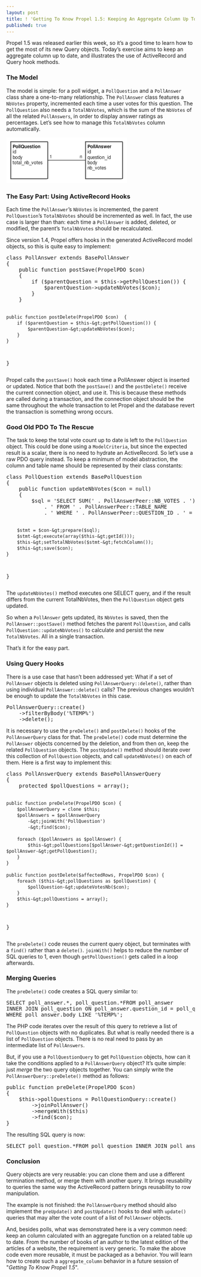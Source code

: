 ```yaml
---
layout: post
title: ! 'Getting To Know Propel 1.5: Keeping An Aggregate Column Up To Date'
published: true
---
```


<p>Propel 1.5 was released earlier this week, so it’s a good time to learn how to get the most of its new Query objects. Today’s exercise aims to keep an aggregate column up to date, and illustrates the use of ActiveRecord and Query hook methods.</p>

<h3>The Model</h3>
<p>The model is simple: for a poll widget, a <code>PollQuestion</code> and a <code>PollAnswer</code> class share a one-to-many relationship. The <code>PollAnswer</code> class features a <code>NbVotes</code> property, incremented each time a user votes for this question. The <code>PollQuestion</code> also needs a <code>TotalNbVotes</code>, which is the sum of the <code>NbVotes</code> of all the related <code>PollAnswers</code>, in order to display answer ratings as percentages. Let’s see how to manage this <code>TotalNbVotes</code> column automatically.</p>
<p><img src="/images/blog/pollER.png" /></p>

<h3>The Easy Part: Using ActiveRecord Hooks</h3>
<p>Each time the <code>PollAnswer</code>’s <code>NbVotes</code> is incremented, the parent <code>PollQuestion</code>’s <code>TotalNbVotes</code> should be incremented as well. In fact, the use case is larger than than: each time a <code>PollAnswer</code> is added, deleted, or modified, the parent’s <code>TotalNbVotes</code> should be recalculated.</p>
<p>Since version 1.4, Propel offers hooks in the generated ActiveRecord model objects, so this is quite easy to implement:</p>
<div class="CodeRay">
<div class="code"><pre>class PollAnswer extends BasePollAnswer
{
    public function postSave(PropelPDO $con)
    {
        if ($parentQuestion = $this-&gt;getPollQuestion()) {
            $parentQuestion-&gt;updateNbVotes($con);
        }
    }

    public function postDelete(PropelPDO $con)  {
        if ($parentQuestion = $this-&gt;getPollQuestion()) {
            $parentQuestion-&gt;updateNbVotes($con);
        }
    }
}
</pre></div>
</div>

<p>Propel calls the <code>postSave()</code> hook each time a PollAnswer object is inserted or updated. Notice that both the <code>postSave()</code> and the <code>postDelete()</code> receive the current connection object, and use it. This is because these methods are called during a transaction, and the connection object should be the same throughout the whole transaction to let Propel and the database revert the transaction is something wrong occurs.</p>

<h3>Good Old PDO To The Rescue</h3>
<p>The task to keep the total vote count up to date is left to the <code>PollQuestion</code> object. This could be done using a <code>ModelCriteria</code>, but since the expected result is a scalar, there is no need to hydrate an ActiveRecord. So let’s use a raw PDO query instead. To keep a minimum of model abstraction, the column and table name should be represented by their class constants:</p>
<div class="CodeRay">
<div class="code"><pre>class PollQuestion extends BasePollQuestion
{
    public function updateNbVotes($con = null)
    {
        $sql = 'SELECT SUM(' . PollAnswerPeer::NB_VOTES . ') AS nb'
            . ' FROM ' . PollAnswerPeer::TABLE_NAME
            . ' WHERE ' . PollAnswerPeer::QUESTION_ID . ' = ?';

        $stmt = $con-&gt;prepare($sql);
        $stmt-&gt;execute(array($this-&gt;getId()));
        $this-&gt;setTotalNbVotes($stmt-&gt;fetchColumn());
        $this-&gt;save($con);
    }
}
</pre></div>
</div>

<p>The <code>updateNbVotes()</code> method executes one SELECT query, and if the result differs from the current TotalNbVotes, then the <code>PollQuestion</code> object gets updated.</p>
<p>So when a <code>PollAnswer</code> gets updated, its <code>NbVotes</code> is saved, then the <code>PollAnswer::postSave()</code> method fetches the parent <code>PollQuestion</code>, and calls <code>PollQuestion::updateNbVotes()</code> to calculate and persist the new <code>TotalNbVotes</code>. All in a single transaction.</p>
<p>That’s it for the easy part.</p>

<h3>Using Query Hooks</h3>
<p>There is a use case that hasn’t been addressed yet: What if a set of <code>PollAnswer</code> objects is deleted using <code>PollAnswerQuery::delete()</code>, rather than using individual <code>PollAnswer::delete()</code> calls? The previous changes wouldn’t be enough to update the <code>TotalNbVotes</code> in this case.</p>
<div class="CodeRay">
<div class="code"><pre>PollAnswerQuery::create()
    -&gt;filterByBody('%TEMP%')
    -&gt;delete();
</pre></div>
</div>

<p>It is necessary to use the <code>preDelete()</code> and <code>postDelete()</code> hooks of the <code>PollAnswerQuery</code> class for that. The <code>preDelete()</code> code must determine the <code>PollAnswer</code> objects concerned by the deletion, and from then on, keep the related <code>PollQuestion</code> objects. The <code>postUpdate()</code> method should iterate over this collection of <code>PollQuestion</code> objects, and call <code>updateNbVotes()</code> on each of them. Here is a first way to implement this:</p>
<div class="CodeRay">
<div class="code"><pre>class PollAnswerQuery extends BasePollAnswerQuery
{
    protected $pollQuestions = array();

    public function preDelete(PropelPDO $con) {
        $pollAnswerQuery = clone $this;
        $pollAnswers = $pollAnswerQuery
            -&gt;joinWith('PollQuestion')
            -&gt;find($con);

        foreach ($pollAnswers as $pollAnswer) {
            $this-&gt;pollQuestions[$pollAnswer-&gt;getQuestionId()] = $pollAnswer-&gt;getPollQuestion();
        }
    }

    public function postDelete($affectedRows, PropelPDO $con) {
        foreach ($this-&gt;pollQuestions as $pollQuestion) {
            $pollQuestion-&gt;updateVotesNb($con);
        }
        $this-&gt;pollQuestions = array();
    }
}
</pre></div>
</div>

<p>The <code>preDelete()</code> code reuses the current query object, but terminates with a <code>find()</code> rather than a <code>delete()</code>. <code>joinWith()</code> helps to reduce the number of SQL queries to 1, even though <code>getPollQuestion()</code> gets called in a loop afterwards.</p>
<h3>Merging Queries</h3>
<p>The <code>preDelete()</code> code creates a SQL query similar to:</p>
<div class="CodeRay">
<div class="code"><pre>
SELECT poll_answer.*, poll_question.*FROM poll_answer
INNER JOIN poll_question ON poll_answer.question_id = poll_question.id
WHERE poll_answer.body LIKE '%TEMP%';</pre></div>
</div>

<p>The PHP code iterates over the result of this query to retrieve a list of <code>PollQuestion</code> objects with no duplicates. But what is really needed there is a list of <code>PollQuestion</code> objects. There is no real need to pass by an intermediate list of <code>PollAnswers</code>.</p>
<p>But, if you use a <code>PollQuestionQuery</code> to get <code>PollQuestion</code> objects, how can it take the conditions applied to a <code>PollAnswerQuery</code> object? It’s quite simple: just <em>merge</em> the two query objects together. You can simply write the <code>PollAnswerQuery::preDelete()</code> method as follows:</p>
<div class="CodeRay">
  <div class="code"><pre>public function preDelete(PropelPDO $con)
{
    $this-&gt;pollQuestions = PollQuestionQuery::create()
        -&gt;joinPollAnswer()
        -&gt;mergeWith($this)
        -&gt;find($con);
}
</pre></div>
</div>

<p>The resulting SQL query is now:</p>
<div class="CodeRay">
  <div class="code"><pre>SELECT poll_question.*FROM poll_question INNER JOIN poll_answerON poll_question.id = poll_answer.question_idWHERE poll_answer.body LIKE '%TEMP%';</pre></div>
</div>

<h3>Conclusion</h3>
<p>Query objects are very reusable: you can clone them and use a different termination method, or merge them with another query. It brings reusability to queries the same way the ActiveRecord pattern brings reusability to row manipulation.</p>
<p>The example is not finished: the <code>PollAnswerQuery</code> method should also implement the <code>preUpdate()</code> and <code>postUpdate()</code> hooks to deal with <code>update()</code> queries that may alter the vote count of a list of <code>PollAnswer</code> objects.</p>
<p>And, besides polls, what was demonstrated here is a very common need: keep an column calculated with an aggregate function on a related table up to date. From the number of books of an author to the latest edition of the articles of a website, the requirement is very generic. To make the above code even more reusable, it must be packaged as a behavior. You will learn how to create such a <code>aggregate_column</code> behavior in a future session of "<em>Getting To Know Propel 1.5</em>".</p>
